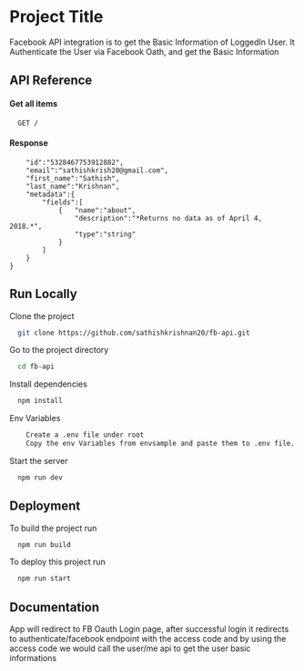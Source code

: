 
# Project Title

Facebook API integration is to get the Basic Information of LoggedIn User.
It Authenticate the User via Facebook Oath, and get the Basic Information




## API Reference

#### Get all items

```http
  GET /
```

#### Response

```{
    "id":"5328467753912882",
    "email":"sathishkrish20@gmail.com",
    "first_name":"Sathish",
    "last_name":"Krishnan",
    "metadata":{
        "fields":[
            {   "name":"about",
                "description":"*Returns no data as of April 4, 2018.*",
                "type":"string"
            }
        ]
    }
}            
```






## Run Locally

Clone the project

```bash
  git clone https://github.com/sathishkrishnan20/fb-api.git
```

Go to the project directory

```bash
  cd fb-api
```

Install dependencies

```bash
  npm install
```

Env Variables

```bash
    Create a .env file under root 
    Copy the env Variables from envsample and paste them to .env file.
```

Start the server

```bash
  npm run dev
```


## Deployment

To build the project run

```bash
  npm run build
```

To deploy this project run

```bash
  npm run start
```


## Documentation

App will redirect to FB Oauth Login page, after successful login it redirects to authenticate/facebook endpoint with the access code and by using the access code we would call the user/me api to get the user basic informations


